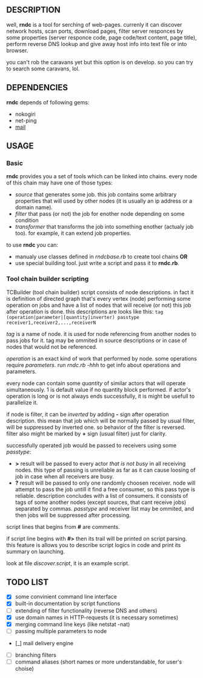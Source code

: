 ## DESCRIPTION
well, **rndc** is a tool for serching of web-pages. currenly it can discover 
network hosts, scan ports, download pages, filter server responces by some 
properties (server responce code, page code/text content, page title), perform 
reverse DNS lookup and give away host info into text file or into browser. 

you can't rob the caravans yet but this option is on develop. so you can 
try to search some caravans, lol.

## DEPENDENCIES
**rndc** depends of following gems:
  * nokogiri
  * net-ping
  * [mail](https://github.com/mikel/mail)

## USAGE
### Basic
**rndc** provides you a set of tools which can be linked into chains. every 
node of this chain may have one of those types:
  * *source* that generates some job. this job contains some arbitrary properties
  that will used by other nodes (it is usually an ip address or a domain name).
  * *filter* that pass (or not) the job for enother node depending on some condition
  * *transformer* that transforms the job into something enother (actualy job too). 
  for example, it can extend job properties.

to use **rndc** you can:
  * manualy use classes defined in *rndcbase.rb* to create tool chains **OR**
  * use special building tool. just write a script and pass it to **rndc.rb**.

### Tool chain builder scripting
TCBuilder (tool chain builder) script consists of node descriptions. in fact 
it is definition of directed graph that's every vertex (node) 
performing some operation on jobs and have a list of nodes that will receive 
(or not) this job after operation is done. this descriptions are looks like this:
`tag (operation|parameter|[quantity]inverter) passtype receiver1,receiver2,...,receiverN`

*tag* is a name of node. it is used for node referencing from another nodes to 
pass jobs for it. tag may be ommited in source descriptions or in case of nodes that 
would not be referenced.

*operation* is an exact kind of work that performed by node. some operations require 
*parameters*. run *rndc.rb -hhh* to get info about operations and parameters.

every node can contain some *quantity* of similar actors that will operate simultaneously. 
1 is default value if no quantity block performed. if actor's operation is long or 
is not always ends successfully, it is might be usefull to parallelize it.

if node is filter, it can be *inverted* by adding **-** sign after operation description. 
this mean that job which will be normally passed by usual filter, will be suppressed 
by inverted one. so behavior of the filter is reversed. filter also might be 
marked by **+** sign (usual filter) just for clarity.

successfully operated job would be passed to receivers using some *passtype*:
  * **>** result will be passed to every actor *that is not busy* in all receiving nodes.
  this type of passing is unreliable as far as it can cause loosing of job in case 
  when all receivers are busy.
  * **?** result will be passed to only one randomly choosen receiver. node will attempt
  to pass the job untill it find a free consumer, so this pass type is reliable.
description concludes with a list of consumers. it consists of tags of some another 
nodes (except sources, that cant receive jobs) separated by commas. *passtype* and 
receiver list may be ommited, and then jobs will be suppressed after processing.

script lines that begins from **#** are comments.

if script line begins with **#>** then its trail will be printed on script parsing. 
this feature is allows you to describe script logics in code and print its summary on launching.

look at file *discover.script*, it is an example script.

## TODO LIST
- [x] some convinient command line interface
- [x] built-in documentation by script functions
- [ ] extending of filter functionality (reverse DNS and others)
- [x] use domain names in HTTP-requests (it is necessary sometimes)
- [x] merging command line keys (like netstat -nat)
- [ ] passing multiple parameters to node
- [_] mail delivery engine
- [ ] branching filters
- [ ] command aliases (short names or more understandable, for user's choise)
